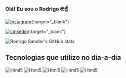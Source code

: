 ### Olá! Eu sou o Rodrigo 🤓☝️

[![Instagram](https://img.shields.io/badge/Instagram-E4405F?style=for-the-badge&logo=instagram&logoColor=white)](https://www.instagram.com/rodrigosandler_/){:target="_blank"}

[![Linkedin](https://img.shields.io/badge/LinkedIn-0077B5?style=for-the-badge&logo=linkedin&logoColor=white)](https://www.linkedin.com/in/rodrigo-sandler-1945a9220/){:target="_blank"}

![Rodrigo Sandler's GitHub stats](https://github-readme-stats.vercel.app/api?username=SandlerRodrigo&show_icons=true&theme=gruvbox)

## Tecnologias que utilizo no dia-a-dia 

<div style="display: inline-block">
    <img align="center" alt="Html5" src="https://img.shields.io/badge/Java-ED8B00?style=for-the-badge&logo=openjdk&logoColor=white"/>
    <img align="center" alt="Html5" src="https://img.shields.io/badge/C-00599C?style=for-the-badge&logo=c&logoColor=white"/>
    <img align="center" alt="Html5" src="https://img.shields.io/badge/JavaScript-F7DF1E?style=for-the-badge&logo=javascript&logoColor=black"/>
    <img align="center" alt="Html5" src="https://img.shields.io/badge/HTML5-E34F26?style=for-the-badge&logo=html5&logoColor=white"/>
    <img align="center" alt="Html5" src="https://img.shields.io/badge/CSS3-1572B6?style=for-the-badge&logo=css3&logoColor=white"/>
    
</div>

<!-- ![Top Langs](https://github-readme-stats.vercel.app/api/top-langs/?username=SandlerRodrigo&layout=compact) -->
